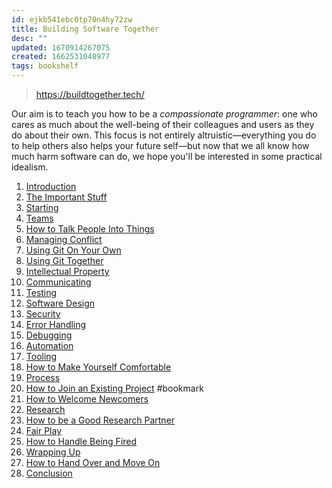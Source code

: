 ```yaml
---
id: ejkb541ebc0tp70n4hy72zw
title: Building Software Together
desc: ""
updated: 1670914267075
created: 1662531048977
tags: bookshelf
---
```


> https://buildtogether.tech/

Our aim is to teach you how to be a _compassionate programmer_: one who cares as much about the well-being of their colleagues and users as they do about their own. This focus is not entirely altruistic—everything you do to help others also helps your future self—but now that we all know how much harm software can do, we hope you'll be interested in some practical idealism.

1. [Introduction](dev.building-software-together.introduction.md)
2. [The Important Stuff](dev.building-software-together.important.md)
3. [Starting](dev.building-software-together.starting.md)
4. [Teams](https://buildtogether.tech/teams/)
5. [How to Talk People Into Things](https://buildtogether.tech/rules-persuade/)
6. [Managing Conflict](https://buildtogether.tech/conflict/)
7. [Using Git On Your Own](https://buildtogether.tech/git-solo/)
8. [Using Git Together](https://buildtogether.tech/git-team/)
9. [Intellectual Property](dev.building-software-together.ip.md)
10. [Communicating](https://buildtogether.tech/communicate/)
11. [Testing](https://buildtogether.tech/testing/)
12. [Software Design](https://buildtogether.tech/design/)
13. [Security](https://buildtogether.tech/security/)
14. [Error Handling](https://buildtogether.tech/errors/)
15. [Debugging](https://buildtogether.tech/debugging/)
16. [Automation](https://buildtogether.tech/automation/)
17. [Tooling](dev.building-software-together.tooling.md)
18. [How to Make Yourself Comfortable](https://buildtogether.tech/rules-comfortable/)
19. [Process](dev.building-software-together.process.md)
20. [How to Join an Existing Project](https://buildtogether.tech/rules-joining/) #bookmark
21. [How to Welcome Newcomers](https://buildtogether.tech/rules-newcomers/)
22. [Research](https://buildtogether.tech/research/)
23. [How to be a Good Research Partner](https://buildtogether.tech/rules-research/)
24. [Fair Play](https://buildtogether.tech/fairness/)
25. [How to Handle Being Fired](https://buildtogether.tech/rules-fired/)
26. [Wrapping Up](https://buildtogether.tech/delivery/)
27. [How to Hand Over and Move On](https://buildtogether.tech/rules-handover/)
28. [Conclusion](https://buildtogether.tech/conclusion/)
